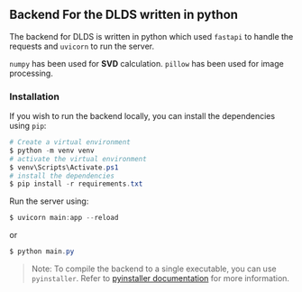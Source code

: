 ## Backend For the DLDS written in python

The backend for DLDS is written in python which used `fastapi` to handle the requests and `uvicorn` to run the server.

`numpy` has been used for **SVD** calculation. `pillow` has been used for image processing.

### Installation

If you wish to run the backend locally, you can install the dependencies using `pip`:

```powershell
# Create a virtual environment
$ python -m venv venv
# activate the virtual environment
$ venv\Scripts\Activate.ps1
# install the dependencies
$ pip install -r requirements.txt
```

Run the server using:

```powershell
$ uvicorn main:app --reload
```
or 

```powershell
$ python main.py
```

> Note: To compile the backend to a single executable, you can use `pyinstaller`. Refer to [pyinstaller documentation](https://pyinstaller.readthedocs.io/en/stable/usage.html) for more information.